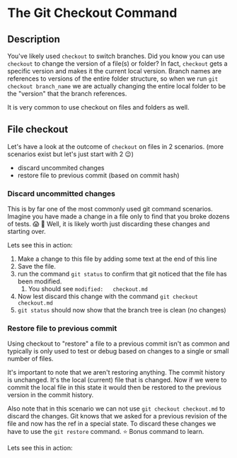 # The Git Checkout Command

## Description

You've likely used `checkout` to switch branches. Did you know you can use `checkout` to change the version of a file(s) or folder? In fact, `checkout` gets a specific version and makes it the current local version. Branch names are references to versions of the entire folder structure, so when we run `git checkout branch_name` we are actually changing the entire local folder to be the "version" that the branch references.

It is very common to use checkout on files and folders as well.

## File checkout

Let's have a look at the outcome of `checkout` on files in 2 scenarios. (more scenarios exist but let's just start with 2 😉)

- discard uncommited changes
- restore file to previous commit (based on commit hash)

### Discard uncommitted changes

This is by far one of the most commonly used git command scenarios. Imagine you
have made a change in a file only to find that you broke dozens of tests. 😱 🤦
Well, it is likely worth just discarding these changes and starting over.

Lets see this in action:

1. Make a change to this file by adding some text at the end of this line
2. Save the file.
3. run the command `git status` to confirm that git noticed that the file has been modified.
   1. You should see `modified:   checkout.md`
4. Now lest discard this change with the command `git checkout checkout.md`
5. `git status` should now show that the branch tree is clean (no changes)

### Restore file to previous commit

Using checkout to "restore" a file to a previous commit isn't as common and
typically is only used to test or debug based on changes to a single or small
number of files.

It's important to note that we aren't restoring anything. The commit history
is unchanged. It's the local (current) file that is changed. Now if we were to
commit the local file in this state it would then be restored to the previous
version in the commit history.

Also note that in this scenario we can not use `git checkout checkout.md` to
discard the changes. Git knows that we asked for a previous revision of the
file and now has the ref in a special state. To discard these changes we have
to use the `git restore` command. ⭐️ Bonus command to learn.

Lets see this in action:
